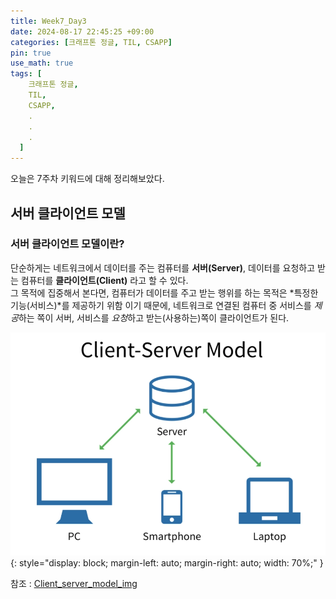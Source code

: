 ```yaml
---
title: Week7_Day3
date: 2024-08-17 22:45:25 +09:00
categories: [크래프톤 정글, TIL, CSAPP]
pin: true
use_math: true
tags: [
    크래프톤 정글,
    TIL,
    CSAPP,
    .
    .
    .
  ]
---
```


오늘은 7주차 키워드에 대해 정리해보았다.

## 서버 클라이언트 모델

### 서버 클라이언트 모델이란?

단순하게는 네트워크에서 데이터를 주는 컴퓨터를 **서버(Server)**, 데이터를 요청하고 받는 컴퓨터를 **클라이언트(Client)** 라고 할 수 있다.  
그 목적에 집중해서 본다면, 컴퓨터가 데이터를 주고 받는 행위를 하는 목적은 *특정한 기능(서비스)*를 제공하기 위함 이기 때문에, 네트워크로 연결된 컴퓨터 중 서비스를 *제공*하는 쪽이 서버, 서비스를 *요청*하고 받는(사용하는)쪽이 클라이언트가 된다.

![Client_server](../../assets/img/post_img/20240817/Client_server.png){: style="display: block; margin-left: auto; margin-right: auto; width: 70%;" }

참조 : [Client_server_model_img](https://www.naukri.com/code360/library/client-server-model)
